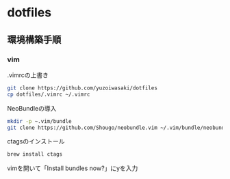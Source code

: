 # dotfiles

## 環境構築手順

### vim
.vimrcの上書き
```sh
git clone https://github.com/yuzoiwasaki/dotfiles
cp dotfiles/.vimrc ~/.vimrc
```

NeoBundleの導入
```sh
mkdir -p ~.vim/bundle
git clone https://github.com/Shougo/neobundle.vim ~/.vim/bundle/neobundle.vim
```

ctagsのインストール
```sh
brew install ctags
```

vimを開いて「Install bundles now?」にyを入力
